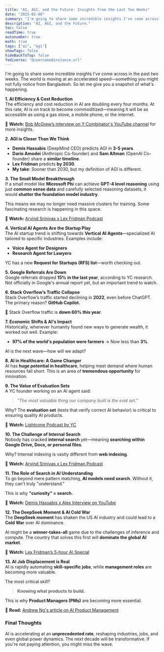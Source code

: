 ```yaml
---
title: "AI, AGI, and the Future: Insights from the Last Two Weeks"
date: "2025-02-06"
summary: "I'm going to share some incredible insights I've come across in the past two weeks. The world is moving at an accelerated speed—something you might not fully notice from Bangladesh. So let me give you a snapshot of what's happening."
description: "AI, AGI, and the Future."
toc: false
readTime: true
autonumber: true
math: true
tags: ["ai", "agi"]
showTags: false
hideBackToTop: false
fediverse: "@username@instance.url"
---
```




  

I'm going to share some incredible insights I've come across in the past two weeks. The world is moving at an accelerated speed—something you might not fully notice from Bangladesh. So let me give you a snapshot of what's happening.  

 **1. AI Efficiency & Cost Reduction**  
The efficiency and cost reduction in AI are doubling every four months. At this rate, AI is on track to become commoditized—meaning it will be as accessible as using a gas stove, a mobile phone, or the internet.  

🔗 **Watch:** [Bob McGrew’s interview on Y Combinator's YouTube channel](https://www.youtube.com/c/YCombinator) for more insights.  

 **2. AGI is Closer Than We Think**  
- **Demis Hassabis** (DeepMind CEO) predicts AGI in **3-5 years**.  
- **Dario Amodei** (Anthropic Co-founder) and **Sam Altman** (OpenAI Co-founder) share a **similar timeline**.  
- **Lex Fridman** predicts **by 2030**.  
- **My take**: Sooner than 2030, but my definition of AGI is different.  

 **3. The Small Model Breakthrough**  
If a small model like **Microsoft Phi** can achieve **GPT-4 level reasoning** using just **common sense data** and carefully selected reasoning datasets, it would **shatter the foundation model industry**.  

This means we may no longer need massive clusters for training. Some fascinating research is happening in this space.  

🔗 **Watch:** [Arvind Srinivas x Lex Fridman Podcast](https://lexfridman.com/podcast/)  

 **4. Vertical AI Agents Are the Startup Play**  
The AI startup trend is shifting towards **Vertical AI Agents**—specialized AI tailored to specific industries. Examples include:  
- **Voice Agent for Designers**  
- **Research Agent for Lawyers**  

YC has a new **Request for Startups (RFS) list**—worth checking out.  

 **5. Google Referrals Are Down**  
Google referrals dropped **15% in the last year**, according to YC research. Not officially in Google's annual report yet, but an important trend to watch.  

**6. Stack Overflow’s Traffic Collapse**  
Stack Overflow’s traffic started declining in **2022**, even before ChatGPT. The primary reason? **GitHub Copilot.**  

🚨 Stack Overflow traffic is **down 60% this year**.  

 **7. Economic Shifts & AI's Impact**  
Historically, whenever humanity found new ways to generate wealth, it worked out well. Example:  
- **97% of the world's population were farmers** → Now less than **3%**.  

AI is the next wave—how will we adapt?  

**8. AI in Healthcare: A Game Changer**  
AI has **huge potential in healthcare**, helping meet demand where human resources fall short. This is an area of **tremendous opportunity** for innovation.  

 **9. The Value of Evaluation Sets**  
A YC founder working on an AI agent said:  
> *"The most valuable thing our company built is the eval set."*  

Why? The **evaluation set** (tests that verify correct AI behavior) is critical to ensuring quality AI products.  

🔗 **Watch:** [Lightcone Podcast by YC](https://www.ycombinator.com/library)  

 **10. The Challenge of Internal Search**  
Nobody has cracked **internal search** yet—meaning **searching within Google Drive, Docs, or personal files**.  

Why? Internal indexing is vastly different from **web indexing**.  

🔗 **Watch:** [Arvind Srinivas x Lex Fridman Podcast](https://lexfridman.com/podcast/)  

 **11. The Role of Search in AI Understanding**  
To go beyond mere pattern matching, **AI models need search**. Without it, they can't truly "understand."  

This is why **"curiosity" = search.**  

🔗 **Watch:** [Demis Hassabis x Alex Interview on YouTube](https://www.youtube.com)  

 **12. The DeepSeek Moment & AI Cold War**  
The **DeepSeek moment** has shaken the US AI industry and could lead to a **Cold War** over AI dominance.  

AI might be a **winner-takes-all** game due to the challenges of inference and compute. The country that solves this first will **dominate the global AI market**.  

🔗 **Watch:** [Lex Fridman’s 5-hour AI Special](https://lexfridman.com/podcast/)  

 **13. AI Job Displacement is Real**  
AI is rapidly automating **skill-specific jobs**, while **management roles** are becoming more valuable.  

The most critical skill?  
> **Knowing what products to build.**  

This is why **Product Managers (PMs)** are becoming more essential.  

🔗 **Read:** [Andrew Ng's article on AI Product Management](https://www.andrewng.org)  


### **Final Thoughts**  
AI is accelerating at an **unprecedented rate**, reshaping industries, jobs, and even global power dynamics. The next decade will be transformative. If you're not paying attention, you might miss the wave.  

